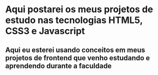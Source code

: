 # Aqui postarei os meus projetos de estudo nas tecnologias HTML5, CSS3 e Javascript

## Aqui eu esterei usando conceitos em meus projetos de frontend que venho estudando e aprendendo durante a faculdade